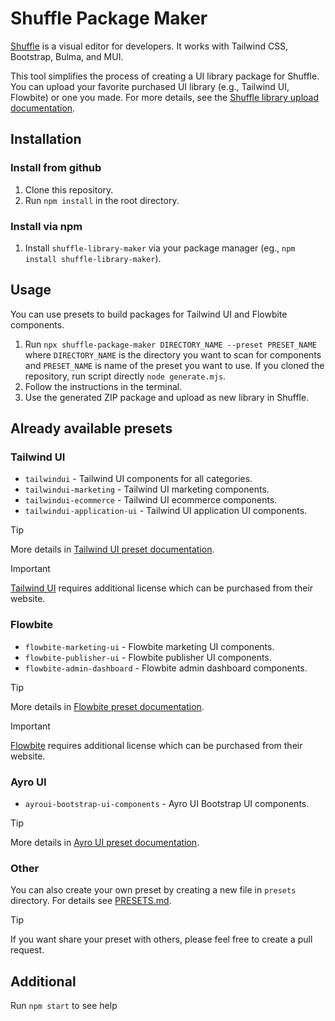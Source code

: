 # Shuffle Package Maker

[Shuffle](https://shuffle.dev) is a visual editor for developers. It works with Tailwind CSS, Bootstrap, Bulma, and MUI.

This tool simplifies the process of creating a UI library package for Shuffle. You can upload your favorite purchased UI library (e.g., Tailwind UI, Flowbite) or one you made. For more details, see the [Shuffle library upload documentation](https://shuffle.dev/docs/library-upload).

## Installation

### Install from github

1. Clone this repository.
2. Run `npm install` in the root directory.

### Install via npm

1. Install `shuffle-library-maker` via your package manager (eg., `npm install shuffle-library-maker`).

## Usage

You can use presets to build packages for Tailwind UI and Flowbite components.

1. Run `npx shuffle-package-maker DIRECTORY_NAME --preset PRESET_NAME` where `DIRECTORY_NAME` is the directory you want to scan for components and `PRESET_NAME` is name of the preset you want to use. If you cloned the repository, run script directly `node generate.mjs`.
2. Follow the instructions in the terminal.
3. Use the generated ZIP package and upload as new library in Shuffle.

## Already available presets

### Tailwind UI

- `tailwindui` - Tailwind UI components for all categories.
- `tailwindui-marketing` - Tailwind UI marketing components.
- `tailwindui-ecommerce` - Tailwind UI ecommerce components.
- `tailwindui-application-ui` - Tailwind UI application UI components.

> [!TIP]
> More details in [Tailwind UI preset documentation](presets/TAILWINDUI.md).

> [!IMPORTANT]
> [Tailwind UI](https://tailwindui.com) requires additional license which can be purchased from their website.

### Flowbite

- `flowbite-marketing-ui` - Flowbite marketing UI components.
- `flowbite-publisher-ui` - Flowbite publisher UI components.
- `flowbite-admin-dashboard` - Flowbite admin dashboard components.

> [!TIP]
> More details in [Flowbite preset documentation](presets/FLOWBITE.md).

> [!IMPORTANT] 
> [Flowbite](https://flowbite.com) requires additional license which can be purchased from their website.

### Ayro UI

- `ayroui-bootstrap-ui-components` - Ayro UI Bootstrap UI components.

> [!TIP]
> More details in [Ayro UI preset documentation](presets/AYROUI.md).

### Other

You can also create your own preset by creating a new file in `presets` directory. For details see [PRESETS.md](presets/PRESETS.md).

> [!TIP]
> If you want share your preset with others, please feel free to create a pull request.

## Additional

Run `npm start` to see help
